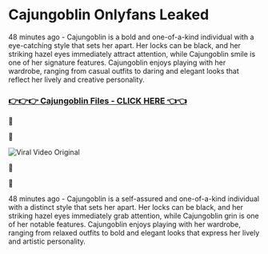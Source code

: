 # Cajungoblin Onlyfans Leaked

<p>48 minutes ago - Cajungoblin is a bold and one-of-a-kind individual with a eye-catching style that sets her apart. Her locks can be black, and her striking hazel eyes immediately attract attention, while Cajungoblin smile is one of her signature features. Cajungoblin enjoys playing with her wardrobe, ranging from casual outfits to daring and elegant looks that reflect her lively and creative personality.</p><p>
<h3><a href="https://fansleaks.com-getfree.pro/cajungoblin" rel="nofollow">👉👉👉 Cajungoblin Files - CLICK HERE 👈👈</a></h3>
<p>🔻</p>
<p>🔻</p> <p>
<a href="https://fansleaks.com-getfree.pro/cajungoblin" rel="nofollow"><img src="https://i.imgur.com/0ZbtXZ5.gif" alt="Viral Video Original" style="max-width: 100%; display: inline-block;" data-target="animated-image.originalImage"></a>
<p>🔻</p>
<p>🔻</p> <p>48 minutes ago - Cajungoblin is a self-assured and one-of-a-kind individual with a distinct style that sets her apart. Her locks can be black, and her striking hazel eyes immediately grab attention, while Cajungoblin grin is one of her notable features. Cajungoblin enjoys playing with her wardrobe, ranging from relaxed outfits to bold and elegant looks that express her lively and artistic personality.</p>